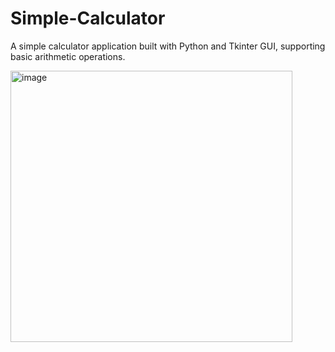 # Simple-Calculator
A simple calculator application built with Python and Tkinter GUI, supporting basic arithmetic operations.

<img width="451" height="434" alt="image" src="https://github.com/user-attachments/assets/2ce54f73-d6ab-4912-9c0d-abaee971bbff" />



